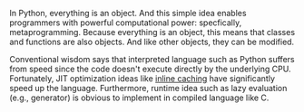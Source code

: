 In Python, everything is an object. And this simple idea enables programmers with powerful computational power: specfically, metaprogramming. Because everything is an object, this means that classes and functions are also objects. And like other objects, they can be modified.  

Conventional wisdom says that interpreted language such as Python suffers from speed since the code doesn't execute directly by the underlying CPU. Fortunately, JIT optimization ideas like [inline caching](https://mobile.twitter.com/raymondh/status/1357478486647005187) have significantly speed up the language. Furthermore, runtime idea such as lazy evaluation (e.g., generator) is obvious to implement in compiled language like C.
